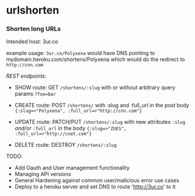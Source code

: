 # urlshorten
### Shorten long URLs ###

Intended host: 3ur.co 

example usage: `3ur.co/Polyxena` would have DNS pointing to mydomain.heroku.com/shortens/Polyxena which would do the redirect to  `http://cnn.com`

*REST endpoints:*

- SHOW route:
GET `/shortens/:slug` with or without arbitrary query params `?foo=bar`

- CREATE route:
POST `/shortens/` with :slug and :full_url in the post body `{:slug=>"Polyxena", :full_url=>"http://cnn.com"}`

- UPDATE route:
PATCH/PUT `/shortens/:slug`  with new attributes `:slug` _and/or_ `:full_url` in the body `{:slug=>"ZUES", :full_url=>"http://cnet.com"}`

- DELETE route:
DESTROY `/shortens/:slug`

TODO:
- Add Oauth and User management functionality
- Managing API versions
- General Hardening against common user/malicious error use cases
- Deploy to a heroku server and set DNS to route 'http://3ur.co' to it
